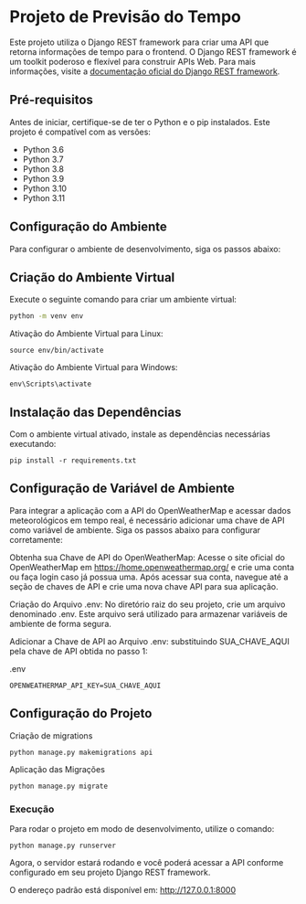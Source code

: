 # Projeto de Previsão do Tempo

Este projeto utiliza o Django REST framework para criar uma API que retorna informações de tempo para o frontend. O Django REST framework é um toolkit poderoso e flexível para construir APIs Web. Para mais informações, visite a [documentação oficial do Django REST framework](https://www.django-rest-framework.org/).

## Pré-requisitos

Antes de iniciar, certifique-se de ter o Python e o pip instalados. Este projeto é compatível com as versões:

- Python 3.6
- Python 3.7
- Python 3.8
- Python 3.9
- Python 3.10
- Python 3.11

## Configuração do Ambiente

Para configurar o ambiente de desenvolvimento, siga os passos abaixo:

## **Criação do Ambiente Virtual**

   Execute o seguinte comando para criar um ambiente virtual:

   ```bash
   python -m venv env
   ```

Ativação do Ambiente Virtual para Linux:
```
source env/bin/activate
```


Ativação do Ambiente Virtual para Windows:
```
env\Scripts\activate
```

## Instalação das Dependências
Com o ambiente virtual ativado, instale as dependências necessárias executando:

```
pip install -r requirements.txt
```

## Configuração de Variável de Ambiente

Para integrar a aplicação com a API do OpenWeatherMap e acessar dados meteorológicos em tempo real, é necessário adicionar uma chave de API como variável de ambiente. Siga os passos abaixo para configurar corretamente:

Obtenha sua Chave de API do OpenWeatherMap: Acesse o site oficial do OpenWeatherMap em https://home.openweathermap.org/ e crie uma conta ou faça login caso já possua uma. Após acessar sua conta, navegue até a seção de chaves de API e crie uma nova chave API para sua aplicação.

Criação do Arquivo .env: No diretório raiz do seu projeto, crie um arquivo denominado .env. Este arquivo será utilizado para armazenar variáveis de ambiente de forma segura.

Adicionar a Chave de API ao Arquivo .env: substituindo SUA_CHAVE_AQUI pela chave de API obtida no passo 1:

.env
```
OPENWEATHERMAP_API_KEY=SUA_CHAVE_AQUI
```

## Configuração do Projeto

Criação de migrations

```
python manage.py makemigrations api
```

Aplicação das Migrações
```
python manage.py migrate
```

### Execução

Para rodar o projeto em modo de desenvolvimento, utilize o comando:

```
python manage.py runserver
```

Agora, o servidor estará rodando e você poderá acessar a API conforme configurado em seu projeto Django REST framework.

O endereço padrão está disponível em: http://127.0.0.1:8000
